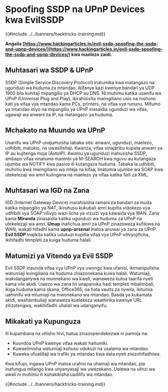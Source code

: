 # Spoofing SSDP na UPnP Devices kwa EvilSSDP

{{#include ../../banners/hacktricks-training.md}}

**Angalia [https://www.hackingarticles.in/evil-ssdp-spoofing-the-ssdp-and-upnp-devices/](https://www.hackingarticles.in/evil-ssdp-spoofing-the-ssdp-and-upnp-devices/) kwa maelezo zaidi.**

## **Muhtasari wa SSDP & UPnP**

SSDP (Simple Service Discovery Protocol) inatumika kwa matangazo na ugunduzi wa huduma za mtandao, ikifanya kazi kwenye bandari ya UDP 1900 bila kuhitaji mipangilio ya DHCP au DNS. Ni muhimu katika usanifu wa UPnP (Universal Plug and Play), ikirahisisha mwingiliano usio na mshono kati ya vifaa vya mtandao kama PCs, printers, na vifaa vya rununu. Mifumo ya mtandao isiyo na mipangilio ya UPnP inasaidia ugunduzi wa vifaa, ugawaji wa anwani za IP, na matangazo ya huduma.

## **Mchakato na Muundo wa UPnP**

Usanifu wa UPnP unajumuisha tabaka sita: anwani, ugunduzi, maelezo, udhibiti, matukio, na uwasilishaji. Kwanza, vifaa vinajaribu kupata anwani ya IP au kujitenga moja (AutoIP). Awamu ya ugunduzi inahusisha SSDP, ambapo vifaa vinatuma maombi ya M-SEARCH kwa nguvu au kutangaza ujumbe wa NOTIFY kwa pasivo ili kutangaza huduma. Tabaka la udhibiti, muhimu kwa mwingiliano wa mteja na kifaa, linatumia ujumbe wa SOAP kwa utekelezaji wa amri kulingana na maelezo ya vifaa katika faili za XML.

## **Muhtasari wa IGD na Zana**

IGD (Internet Gateway Device) inarahisisha ramani za bandari za muda katika mipangilio ya NAT, ikiruhusu kukubali amri kupitia vidokezo vya udhibiti vya SOAP vilivyo wazi licha ya vizuizi vya kawaida vya WAN. Zana kama **Miranda** zinasaidia katika ugunduzi wa huduma za UPnP na utekelezaji wa amri. **Umap** inafichua amri za UPnP zinazoweza kufikiwa na WAN, wakati hifadhi kama **upnp-arsenal** inatoa anuwai ya zana za UPnP. **Evil SSDP** inajikita katika udukuzi kupitia vifaa vya UPnP vilivyojificha, ikihifadhi templeti za kuiga huduma halali.

## **Matumizi ya Vitendo ya Evil SSDP**

Evil SSDP inaunda vifaa vya UPnP vya uwongo kwa ufanisi, ikimanipulisha watumiaji kuingiliana na huduma zinazonekana kuwa halali. Watumiaji, wakidanganywa na muonekano wa kweli, wanaweza kutoa taarifa nyeti kama vile akidi. Uwezo wa zana hii unapanuka hadi templeti mbalimbali, ikiga huduma kama skana, Office365, na hata vaults za nywila, ikitumia uaminifu wa mtumiaji na mwonekano wa mtandao. Baada ya kukamata akidi, washambuliaji wanaweza kuelekeza waathirika kwenye URL zilizotengwa, wakihifadhi uhalali wa udanganyifu.

## **Mikakati ya Kupunguza**

Ili kupambana na vitisho hivi, hatua zinazopendekezwa ni pamoja na:

- Kuondoa UPnP kwenye vifaa wakati haitumiki.
- Kuwaelimisha watumiaji kuhusu udukuzi na usalama wa mtandao.
- Kuweka ufuatiliaji wa trafiki ya mtandao kwa data nyeti zisizohifadhiwa.

Kwa kifupi, ingawa UPnP inatoa urahisi na uhamaji wa mtandao, pia inafungua milango kwa unyanyasaji wa uwezekano. Uelewa na ulinzi wa awali ni muhimu ili kuhakikisha uadilifu wa mtandao.

{{#include ../../banners/hacktricks-training.md}}
